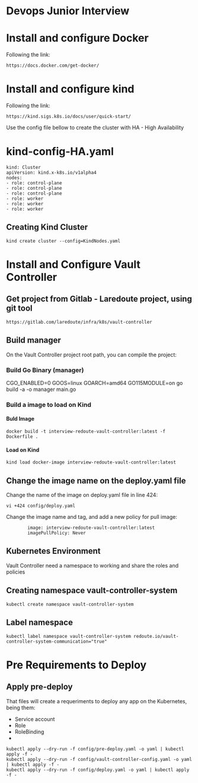 # Devops Junior Interview

# Install and configure Docker

Following the link:

`https://docs.docker.com/get-docker/`

# Install and configure kind

Following the link: 

`https://kind.sigs.k8s.io/docs/user/quick-start/`

Use the config file bellow to create the cluster with HA - High Availability

# kind-config-HA.yaml

```
kind: Cluster
apiVersion: kind.x-k8s.io/v1alpha4
nodes:
- role: control-plane
- role: control-plane
- role: control-plane
- role: worker
- role: worker
- role: worker
```

## Creating Kind Cluster

`kind create cluster --config=KindNodes.yaml`


# Install and Configure Vault Controller

## Get project from Gitlab - Laredoute project, using git tool

`https://gitlab.com/laredoute/infra/k8s/vault-controller`


## Build manager

On the Vault Controller project root path, you can compile the project:

### Build Go Binary (manager)

CGO_ENABLED=0 GOOS=linux GOARCH=amd64 GO115MODULE=on go build -a -o manager main.go

### Build a image to load on Kind

#### Buld Image

`docker build -t interview-redoute-vault-controller:latest -f Dockerfile .`

#### Load on Kind

`kind load docker-image interview-redoute-vault-controller:latest`

## Change the image name on the deploy.yaml file

Change the name of the image on deploy.yaml file in line 424:

`vi +424 config/deploy.yaml`

Change the image name and tag, and add a new policy for pull image:

```
        image: interview-redoute-vault-controller:latest
        imagePullPolicy: Never
```

## Kubernetes Environment

Vault Controller need a namespace to working and share the roles and policies

## Creating namespace vault-controller-system

`kubectl create namespace vault-controller-system`

## Label namespace

`kubectl label namespace vault-controller-system redoute.io/vault-controller-system-communication="true"`


# Pre Requirements to Deploy

## Apply pre-deploy

That files will create a requeriments to deploy any app on the Kubernetes, being them:

- Service account
- Role
- RoleBinding
- 

```
kubectl apply --dry-run -f config/pre-deploy.yaml -o yaml | kubectl apply -f -
kubectl apply --dry-run -f config/vault-controller-config.yaml -o yaml | kubectl apply -f -
kubectl apply --dry-run -f config/deploy.yaml -o yaml | kubectl apply -f -
```


